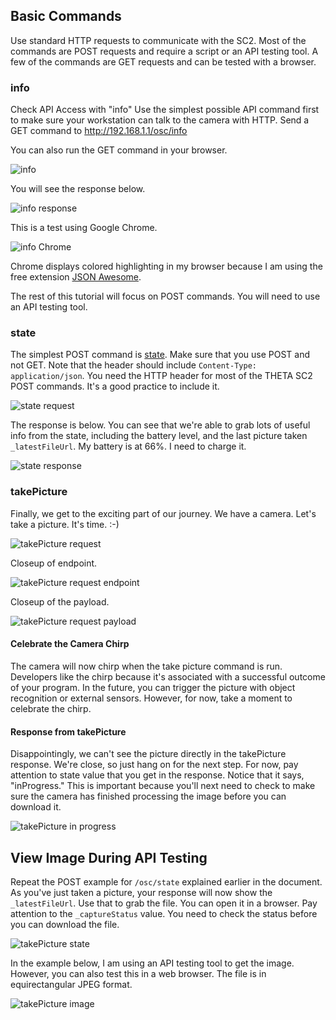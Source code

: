 ## Basic Commands

Use standard HTTP requests to communicate with the SC2.  Most of the commands are
POST requests and require a script or an API testing tool. A few of the 
commands are GET requests and can be tested with a browser.

### info

Check API Access with "info"
Use the simplest possible API command first to make sure your workstation can talk to the camera with HTTP. Send a GET command to http://192.168.1.1/osc/info

You can also run the GET command in your browser.

![info](images/basic-commands/info.png)

You will see the response below.

![info response](images/basic-commands/info-response.png)

This is a test using Google Chrome.

![info Chrome](images/basic-commands/info-chrome.png)

Chrome displays colored highlighting in my browser because I am using the free extension 
[JSON Awesome](https://chrome.google.com/webstore/detail/json-viewer-awesome/iemadiahhbebdklepanmkjenfdebfpfe?hl=en).

The rest of this tutorial will focus on POST commands.  You will need to use an API testing tool.

### state

The simplest POST command is 
[state](https://api.ricoh/docs/theta-web-api-v2.1/protocols/state/). Make sure that you use POST and not GET. Note that the header should include `Content-Type: application/json`. You need the HTTP header for most of the THETA SC2 POST commands. It's a good practice to include it.

![state request](images/basic-commands/state-request.png)

The response is below. You can see that we're able to grab lots of useful info from the state, including the battery level, and the last picture taken `_latestFileUrl`. 
My battery is at 66%. I need to charge it.

![state response](images/basic-commands/state-response.png)

### takePicture

Finally, we get to the exciting part of our journey. 
We have a camera. Let's take a picture. It's time.  :-)

![takePicture request](images/basic-commands/takepicture-request.png)

Closeup of endpoint.

![takePicture request endpoint](images/basic-commands/takepicture-request-endpoint.png)

Closeup of the payload.

![takePicture request payload](images/basic-commands/takepicture-request-payload.png)

#### Celebrate the Camera Chirp

The camera will now chirp when the take picture command is run. Developers like the chirp because it's associated with a successful outcome of your program. In the future, you can trigger the picture with object recognition or external sensors. However, for now, take a moment to celebrate the chirp.

#### Response from takePicture

Disappointingly, we can't see the picture directly in the takePicture response. We're close, so just hang on for the next step. For now, pay attention to state value that you get in the response. Notice that it says, "inProgress."  This is important because you'll next need to check to make sure the camera has finished processing the image before you can download it.

![takePicture in progress](images/basic-commands/takepicture-in-progress.png)

## View Image During API Testing

Repeat the POST example for `/osc/state` explained earlier in the 
document. As you've just taken a picture, your response will 
now show the `_latestFileUrl`. 
Use that to grab the file. You can open it in a browser. 
Pay attention to the `_captureStatus` value. You need to check
the status before you can download the file.

![takePicture state](images/basic-commands/takepicture-state.png)

In the example below, I am using an API testing tool to get the image. 
However, you can also test this in a web browser. 
The file is in equirectangular JPEG format.

![takePicture image](images/basic-commands/takepicture-image.png)
